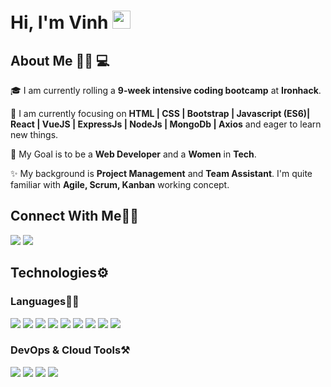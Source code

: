 # Hi, I'm Vinh <img src="https://github.com/TheDudeThatCode/TheDudeThatCode/blob/master/Assets/Hi.gif" width="29px">
## About Me 👩🏻 💻

🎓 I am currently rolling a **9-week intensive coding bootcamp** at **Ironhack**.

🌱 I am currently focusing on **HTML | CSS | Bootstrap | Javascript (ES6)| React | VueJS | ExpressJs | NodeJs | MongoDb | Axios** and eager to learn new things.

🎯 My Goal is to be a **Web Developer** and a **Women** in **Tech**.

✨ My background is **Project Management** and **Team Assistant**. I'm quite familiar with **Agile, Scrum, Kanban** working concept.

## Connect With Me👋🏼
<p align="left">  
<a href="/" target="blank"><img src="https://img.icons8.com/color/35/000000/twitter--v2.png"/></a>
<a href="https://www.linkedin.com/in/vickynguyen-ins/" target="blank"><img src="https://img.icons8.com/color/35/000000/linkedin.png"/></a>


## Technologies⚙️

### Languages✍🏼
  <img src="https://img.icons8.com/color/48/000000/html-5--v1.png"/> <img src="https://img.icons8.com/color/48/000000/css3.png"/> <img src="https://img.icons8.com/color/48/000000/bootstrap.png"/> <img src="https://img.icons8.com/color/48/000000/javascript--v2.png"/> <img src="https://img.icons8.com/color/48/000000/nodejs.png"/> <img src="https://img.icons8.com/office/16/000000/react.png"/> <img src="https://img.icons8.com/color/48/000000/vue-js.png"/> <img src="https://img.icons8.com/color/50/000000/angularjs.png"/> <img src="https://img.icons8.com/color/48/000000/mongodb.png"/>
<!--   <img src="https://img.icons8.com/color/35/000000/html-5--v1.png"/> -->
<!--   <img src="https://img.icons8.com/color/35/000000/css3.png"/>  -->
<!--   <img src="https://img.icons8.com/color/35/000000/javascript--v1.png"/>  -->
  
### DevOps & Cloud Tools⚒️

  <img src="https://img.icons8.com/color/48/000000/visual-studio-code-2019.png"/> <img src="https://img.icons8.com/color/48/000000/google-cloud.png"/> <img src="https://img.icons8.com/glyph-neue/64/000000/github.png"/> <img src="https://img.icons8.com/cute-clipart/64/000000/canva-app.png"/>
